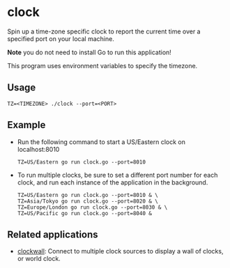 # clock
Spin up a time-zone specific clock to report the current time over a specified
port on your local machine.

**Note** you do not need to install Go to run this application!

This program uses environment variables to specify the timezone.

## Usage
```
TZ=<TIMEZONE> ./clock --port=<PORT>
```

## Example
- Run the following command to start a US/Eastern clock on localhost:8010
    ```
    TZ=US/Eastern go run clock.go --port=8010
    ```

- To run multiple clocks, be sure to set a different port number for each 
clock, and run each instance of the application in the background.
    ```
    TZ=US/Eastern go run clock.go --port=8010 & \
    TZ=Asia/Tokyo go run clock.go --port=8020 & \
    TZ=Europe/London go run clock.go --port=8030 & \
    TZ=US/Pacific go run clock.go --port=8040 &
    ```

## Related applications
- [clockwall](https://github.com/ulricksennick/tgpl-exercises/ch8/clockwall): 
Connect to multiple clock sources to display a wall of clocks, or world clock.


